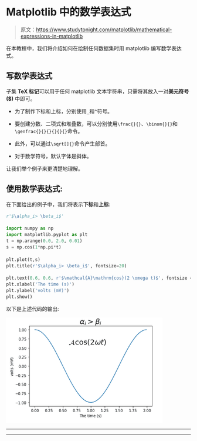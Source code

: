 # Matplotlib 中的数学表达式

> 原文：<https://www.studytonight.com/matplotlib/mathematical-expressions-in-matplotlib>

在本教程中，我们将介绍如何在绘制任何数据集时用 matplotlib 编写数学表达式。

## 写数学表达式

子集 **TeX 标记**可以用于任何 matplotlib 文本字符串，只需将其放入一对**美元符号($)** 中即可。

*   为了制作下标和上标，分别使用`_`和`^`符号。

*   要创建分数、二项式和堆叠数，可以分别使用`\frac{}{}`、`\binom{}{}`和`\genfrac{}{}{}{}{}{}`命令。

*   此外，可以通过`\sqrt[]{}`命令产生部首。

*   对于数学符号，默认字体是斜体。

让我们举个例子来更清楚地理解。

## 使用数学表达式:

在下面给出的例子中，我们将表示**下标**和**上标**:

```py
r'$\alpha_i> \beta_i$'

import numpy as np
import matplotlib.pyplot as plt
t = np.arange(0.0, 2.0, 0.01)
s = np.cos(1*np.pi*t)

plt.plot(t,s)
plt.title(r'$\alpha_i> \beta_i$', fontsize=20)

plt.text(0.6, 0.6, r'$\mathcal{A}\mathrm{cos}(2 \omega t)$', fontsize = 20)
plt.xlabel('The time (s)')
plt.ylabel('volts (mV)')
plt.show()
```

以下是上述代码的输出:

![using mathematical expression matplotlib example](img/ab87e6ec0f0556f64b2a68513a2963b3.png)

* * *

* * *